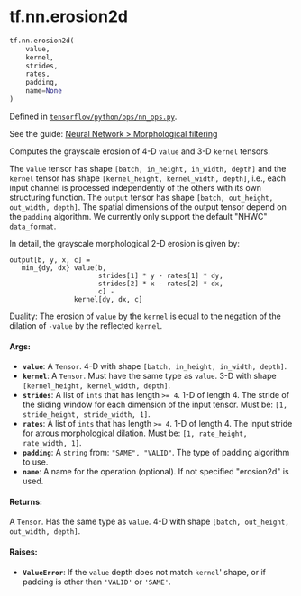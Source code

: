 <div itemscope itemtype="http://developers.google.com/ReferenceObject">
<meta itemprop="name" content="tf.nn.erosion2d" />
</div>

# tf.nn.erosion2d

``` python
tf.nn.erosion2d(
    value,
    kernel,
    strides,
    rates,
    padding,
    name=None
)
```



Defined in [`tensorflow/python/ops/nn_ops.py`](https://www.tensorflow.org/code/tensorflow/python/ops/nn_ops.py).

See the guide: [Neural Network > Morphological filtering](../../../../api_guides/python/nn.md#Morphological_filtering)

Computes the grayscale erosion of 4-D `value` and 3-D `kernel` tensors.

The `value` tensor has shape `[batch, in_height, in_width, depth]` and the
`kernel` tensor has shape `[kernel_height, kernel_width, depth]`, i.e.,
each input channel is processed independently of the others with its own
structuring function. The `output` tensor has shape
`[batch, out_height, out_width, depth]`. The spatial dimensions of the
output tensor depend on the `padding` algorithm. We currently only support the
default "NHWC" `data_format`.

In detail, the grayscale morphological 2-D erosion is given by:

    output[b, y, x, c] =
       min_{dy, dx} value[b,
                          strides[1] * y - rates[1] * dy,
                          strides[2] * x - rates[2] * dx,
                          c] -
                    kernel[dy, dx, c]

Duality: The erosion of `value` by the `kernel` is equal to the negation of
the dilation of `-value` by the reflected `kernel`.

#### Args:

* <b>`value`</b>: A `Tensor`. 4-D with shape `[batch, in_height, in_width, depth]`.
* <b>`kernel`</b>: A `Tensor`. Must have the same type as `value`.
    3-D with shape `[kernel_height, kernel_width, depth]`.
* <b>`strides`</b>: A list of `ints` that has length `>= 4`.
    1-D of length 4. The stride of the sliding window for each dimension of
    the input tensor. Must be: `[1, stride_height, stride_width, 1]`.
* <b>`rates`</b>: A list of `ints` that has length `>= 4`.
    1-D of length 4. The input stride for atrous morphological dilation.
    Must be: `[1, rate_height, rate_width, 1]`.
* <b>`padding`</b>: A `string` from: `"SAME", "VALID"`.
    The type of padding algorithm to use.
* <b>`name`</b>: A name for the operation (optional). If not specified "erosion2d"
    is used.


#### Returns:

A `Tensor`. Has the same type as `value`.
4-D with shape `[batch, out_height, out_width, depth]`.


#### Raises:

* <b>`ValueError`</b>: If the `value` depth does not match `kernel`' shape, or if
    padding is other than `'VALID'` or `'SAME'`.
